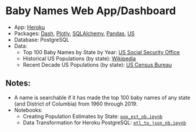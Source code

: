 # Baby Names Web App/Dashboard
- App: [Heroku](https://us-babynames.herokuapp.com/)
- Packages: [Dash](https://plotly.com/), [Plotly](https://plotly.com/), [SQLAlchemy](https://www.sqlalchemy.org/), [Pandas](https://pandas.pydata.org/), [US](https://github.com/unitedstates/python-us)
- Database: PostgreSQL
- Data:
  - Top 100 Baby Names by State by Year: [US Social Security Office](https://www.ssa.gov/oact/babynames/)
  - Historical US Populations (by state): [Wikipedia](https://en.wikipedia.org/wiki/List_of_U.S._states_and_territories_by_historical_population)
  - Recent Decade US Populations (by state): [US Census Bureau](https://www.census.gov/data/tables/time-series/demo/popest/2010s-state-total.html)

## Notes:
- A name is searchable if it has made the top 100 baby names of any state (and District of Columbia) from 1960 through 2019.
- Notebooks:
  - Creating Population Estimates by State: [```pop_est_nb.ipynb```](https://github.com/wplam107/babynames/blob/main/db/pop_est_nb.ipynb)
  - Data Transformation for Heroku PostgreSQL: [```etl_to_json_nb.ipynb```](https://github.com/wplam107/babynames/blob/main/db/etl_to_json_nb.ipynb)
